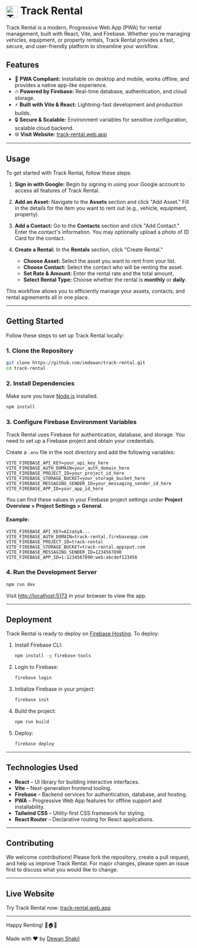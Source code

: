 # <img src="https://track-rental.web.app/logo.png" alt="Track Rental Logo" width="32" height="32" style="vertical-align:middle;"> Track Rental


Track Rental is a modern, Progressive Web App (PWA) for rental management, built with React, Vite, and Firebase. Whether you're managing vehicles, equipment, or property rentals, Track Rental provides a fast, secure, and user-friendly platform to streamline your workflow.

## Features

- 🚀 **PWA Compliant:** Installable on desktop and mobile, works offline, and provides a native app-like experience.
- 🔥 **Powered by Firebase:** Real-time database, authentication, and cloud storage.
- ⚡ **Built with Vite & React:** Lightning-fast development and production builds.
- 🔒 **Secure & Scalable:** Environment variables for sensitive configuration, scalable cloud backend.
- 🌐 **Visit Website:** [track-rental.web.app](https://track-rental.web.app)

---

## Usage

To get started with Track Rental, follow these steps:

1. **Sign in with Google:**
   Begin by signing in using your Google account to access all features of Track Rental.

2. **Add an Asset:**
   Navigate to the **Assets** section and click "Add Asset." Fill in the details for the item you want to rent out (e.g., vehicle, equipment, property).

3. **Add a Contact:**
   Go to the **Contacts** section and click "Add Contact." Enter the contact's information. You may optionally upload a photo of ID Card for the contact.

4. **Create a Rental:**
   In the **Rentals** section, click "Create Rental."
   - **Choose Asset:** Select the asset you want to rent from your list.
   - **Choose Contact:** Select the contact who will be renting the asset.
   - **Set Rate & Amount:** Enter the rental rate and the total amount.
   - **Select Rental Type:** Choose whether the rental is **monthly** or **daily**.

This workflow allows you to efficiently manage your assets, contacts, and rental agreements all in one place.

---

## Getting Started

Follow these steps to set up Track Rental locally:

### 1. Clone the Repository

```bash
git clone https://github.com/imdewan/track-rental.git
cd track-rental
```

### 2. Install Dependencies

Make sure you have [Node.js](https://nodejs.org/) installed.

```bash
npm install
```

### 3. Configure Firebase Environment Variables

Track Rental uses Firebase for authentication, database, and storage. You need to set up a Firebase project and obtain your credentials.

Create a `.env` file in the root directory and add the following variables:

```env
VITE_FIREBASE_API_KEY=your_api_key_here
VITE_FIREBASE_AUTH_DOMAIN=your_auth_domain_here
VITE_FIREBASE_PROJECT_ID=your_project_id_here
VITE_FIREBASE_STORAGE_BUCKET=your_storage_bucket_here
VITE_FIREBASE_MESSAGING_SENDER_ID=your_messaging_sender_id_here
VITE_FIREBASE_APP_ID=your_app_id_here
```

You can find these values in your Firebase project settings under **Project Overview > Project Settings > General**.

#### Example:

```env
VITE_FIREBASE_API_KEY=AIzaSyA...
VITE_FIREBASE_AUTH_DOMAIN=track-rental.firebaseapp.com
VITE_FIREBASE_PROJECT_ID=track-rental
VITE_FIREBASE_STORAGE_BUCKET=track-rental.appspot.com
VITE_FIREBASE_MESSAGING_SENDER_ID=1234567890
VITE_FIREBASE_APP_ID=1:1234567890:web:abcdef123456
```

### 4. Run the Development Server

```bash
npm run dev
```

Visit [http://localhost:5173](http://localhost:5173) in your browser to view the app.

---

## Deployment

Track Rental is ready to deploy on [Firebase Hosting](https://firebase.google.com/docs/hosting). To deploy:

1. Install Firebase CLI:

   ```bash
   npm install -g firebase-tools
   ```

2. Login to Firebase:

   ```bash
   firebase login
   ```

3. Initialize Firebase in your project:

   ```bash
   firebase init
   ```

4. Build the project:

   ```bash
   npm run build
   ```

5. Deploy:

   ```bash
   firebase deploy
   ```

---

## Technologies Used

- **React** – UI library for building interactive interfaces.
- **Vite** – Next-generation frontend tooling.
- **Firebase** – Backend services for authentication, database, and hosting.
- **PWA** – Progressive Web App features for offline support and installability.
- **Tailwind CSS** – Utility-first CSS framework for styling.
- **React Router** – Declarative routing for React applications.

---

## Contributing

We welcome contributions! Please fork the repository, create a pull request, and help us improve Track Rental.
For major changes, please open an issue first to discuss what you would like to change.

---

## Live Website

Try Track Rental now: [track-rental.web.app](https://track-rental.web.app)

---

Happy Renting! 🚗🏠🔑

Made with ❤️ by [Dewan Shakil](https://mrdsa.dev)
